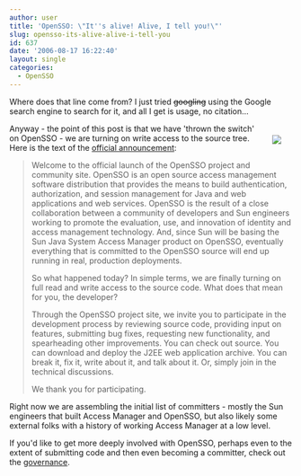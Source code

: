 ```yaml
---
author: user
title: 'OpenSSO: \"It''s alive! Alive, I tell you!\"'
slug: opensso-its-alive-alive-i-tell-you
id: 637
date: '2006-08-17 16:22:40'
layout: single
categories:
  - OpenSSO
---
```


Where does that line come from? I just tried <del>googling</del> using the Google search engine to search for it, and all I get is usage, no citation...

[<span style="margin:20px;float:right;">![](https://opensso.dev.java.net/images/getit.gif)</span>](https://opensso.dev.java.net/public/use/index.html)

Anyway - the point of this post is that we have 'thrown the switch' on OpenSSO - we are turning on write access to the source tree. Here is the text of the [official announcement](https://opensso.dev.java.net/servlets/NewsItemView?newsItemID=4039):

> Welcome to the official launch of the OpenSSO project and community site. OpenSSO is an open source access management software distribution that provides the means to build authentication, authorization, and session management for Java and web applications and web services. OpenSSO is the result of a close collaboration between a community of developers and Sun engineers working to promote the evaluation, use, and innovation of identity and access management technology. And, since Sun will be basing the Sun Java System Access Manager product on OpenSSO, eventually everything that is committed to the OpenSSO source will end up running in real, production deployments.
> 
> So what happened today? In simple terms, we are finally turning on full read and write access to the source code. What does that mean for you, the developer?
> 
> Through the OpenSSO project site, we invite you to participate in the development process by reviewing source code, providing input on features, submitting bug fixes, requesting new functionality, and spearheading other improvements. You can check out source. You can download and deploy the J2EE web application archive. You can break it, fix it, write about it, and talk about it. Or, simply join in the technical discussions.
> 
> We thank you for participating.

Right now we are assembling the initial list of committers - mostly the Sun engineers that built Access Manager and OpenSSO, but also likely some external folks with a history of working Access Manager at a low level.

If you'd like to get more deeply involved with OpenSSO, perhaps even to the extent of submitting code and then even becoming a committer, check out the [governance](https://opensso.dev.java.net/public/about/governance/index.html).